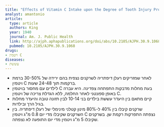 ```yaml
---
title: "Effects of Vitamin C Intake upon the Degree of Tooth Injury Produced by Diphtheria Toxin"
analyst: amantonio
article:
  type: article
  authors: King
  year: 1940
  journal: Am. J. Public Health
  link: http://ajph.aphapublications.org/doi/abs/10.2105/AJPH.30.9.1068
  pubmed: 10.2105/AJPH.30.9.1068
drugs:
- ויטמין C
diseases:
- עששת
---
```


- לאחר שמזריקים רעלן דיפתריה לשרקנים נצפית בהם ירידה של 30-50% ברמת ויטמין C ברקמות תוך 24-48 שעות.
- לילדים עם מחסור בויטמין C בעת מחלות מדבקות התפתחה צפדינה. היא עברה באופן ספונטני לאחר החלמה, ללא הגדלת צריכה של ויטמין C.
- קיים מתאם בין היעדר עששת בילדים בני 10-14 לבין תזונה טובה והיעדר מחלות בגיל הרך ובילדות.
- שרקנים קיבלו בין 40% ל-80% מינון קטלני מינימלי של רעלן דיפתריה. בין השרקנים שקיבלו מדי יום 0.8 מ"ג ויטמין C נצפתה התפרקות רקמת שן. בשרקנים שקיבלו 5 מ"ג ויטמין מדי יום התופעה לא נצפתה.
